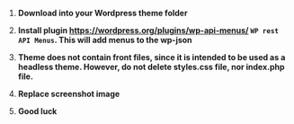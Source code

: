 1. **Download into your Wordpress theme folder**

2. **Install plugin https://wordpress.org/plugins/wp-api-menus/ `WP rest API Menus`. This will add menus to the wp-json**

3. **Theme does not contain front files, since it is intended to be used as a headless theme. However, do not delete styles.css file, nor index.php file.**

4. **Replace screenshot image**

5. **Good luck**
